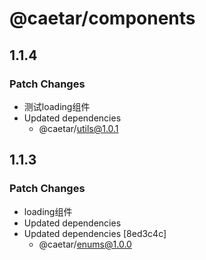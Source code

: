 # @caetar/components

## 1.1.4

### Patch Changes

- 测试loading组件
- Updated dependencies
  - @caetar/utils@1.0.1

## 1.1.3

### Patch Changes

- loading组件
- Updated dependencies
- Updated dependencies [8ed3c4c]
  - @caetar/enums@1.0.0
